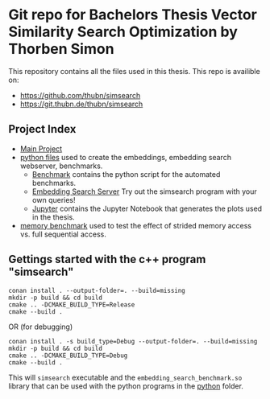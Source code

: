 # Git repo for Bachelors Thesis Vector Similarity Search Optimization by Thorben Simon
This repository contains all the files used in this thesis.
This repo is availible on:
- <https://github.com/thubn/simsearch>
- <https://git.thubn.de/thubn/simsearch>

## Project Index
- [Main Project](./README.md)
- [python files](./python/README.md) used to create the embeddings, embedding search webserver, benchmarks.
  - [Benchmark](./python/benchmark/README.md) contains the python script for the automated benchmarks.
  - [Embedding Search Server](./python/emb_search_server/README.md) Try out the simsearch program with your own queries!
  - [Jupyter](./python/jupyter/README.md) contains the Jupyter Notebook that generates the plots used in the thesis.
- [memory benchmark](./memory_benchmark/README.md) used to test the effect of strided memory access vs. full sequential access.

## Gettings started with the c++ program "simsearch"

```
conan install . --output-folder=. --build=missing
mkdir -p build && cd build
cmake .. -DCMAKE_BUILD_TYPE=Release
cmake --build .
```
OR (for debugging)
```
conan install . -s build_type=Debug --output-folder=. --build=missing
mkdir -p build && cd build
cmake .. -DCMAKE_BUILD_TYPE=Debug
cmake --build .
```

This will `simsearch` executable and the `embedding_search_benchmark.so` library that can be used with the python programs in the [python](./python/) folder.